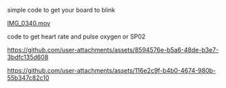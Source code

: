 simple code to get your board to blink

[IMG_0340.mov](https://github.com/user-attachments/assets/e0e87098-e684-4d2a-b19b-89a7041ba5ad
)

code to get heart rate and pulse oxygen or SP02

https://github.com/user-attachments/assets/8594576e-b5a6-48de-b3e7-3bdfc135d608

https://github.com/user-attachments/assets/116e2c9f-b4b0-4674-980b-55b347c82c10
